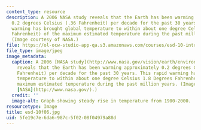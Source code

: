 ```yaml
---
content_type: resource
description: A 2006 NASA study reveals that the Earth has been warming approximately
  0.2 degrees Celsius (.36 Fahrenheit) per decade for the past 30 years. This rapid
  warming has brought global temperature to within about one degree Celsius 1.8 Degrees
  Fahrenheit) of the maximum estimated temperature during the past million years.
  (Image courtesy of NASA.)
file: https://ol-ocw-studio-app-qa.s3.amazonaws.com/courses/esd-10-introduction-to-technology-and-policy-fall-2006/5fe19c7e6da6987c5f0208f04979a88d_esd-10f06.jpg
file_type: image/jpeg
image_metadata:
  caption: A 2006 [NASA study](http://www.nasa.gov/vision/earth/environment/world_warmth.html)
    reveals that the Earth has been warming approximately 0.2 degrees Celsius (.36
    Fahrenheit) per decade for the past 30 years. This rapid warming has brought global
    temperature to within about one degree Celsius 1.8 Degrees Fahrenheit) of the
    maximum estimated temperature during the past million years. (Image courtesy of
    [NASA](http://www.nasa.gov/).)
  credit: ''
  image-alt: Graph showing steady rise in temperature from 1900-2000.
resourcetype: Image
title: esd-10f06.jpg
uid: 5fe19c7e-6da6-987c-5f02-08f04979a88d
---
```

